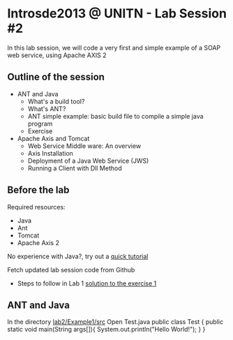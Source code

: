 # Introsde2013 @ UNITN - Lab Session #2

In this lab session, we will code a very first and simple example of a SOAP web service, using Apache AXIS 2

## Outline of the session

* ANT and Java
	* What's a build tool? 
	* What's ANT?  
	* ANT simple example: basic build file to compile a simple java program
	* Exercise
* Apache Axis and Tomcat 
	* Web Service Middle ware: An overview
	* Axis Installation
	* Deployment of a Java Web Service (JWS)
	* Running a Client with Dll Method

## Before the lab
Required resources: 
* Java
* Ant
* Tomcat
* Apache Axis 2

No experience with Java?, try out a [quick tutorial](http://www.vogella.com/articles/JavaIntroduction/article.html) 

Fetch updated lab session code from Github 
* Steps to follow in Lab 1 [solution to the exercise 1](https://github.com/cdparra/introsde2013/blob/master/lab1/solutions/Ex1.md)

## ANT and Java

In the directory [lab2/Example1/src]()
Open Test.java
public class Test {
    public static void main(String args[]){
        System.out.println("Hello World!");
    }
}